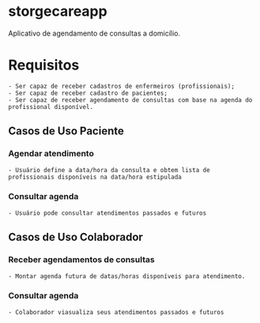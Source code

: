 # storgecareapp
Aplicativo de agendamento de consultas a domicílio.

# Requisitos
	- Ser capaz de receber cadastros de enfermeiros (profissionais);
	- Ser capaz de receber cadastro de pacientes;
	- Ser capaz de receber agendamento de consultas com base na agenda do profissional disponível.
	

## Casos de Uso Paciente
### Agendar atendimento
    - Usuário define a data/hora da consulta e obtem lista de profissionais disponíveis na data/hora estipulada

### Consultar agenda
	- Usuário pode consultar atendimentos passados e futuros


## Casos de Uso Colaborador
### Receber agendamentos de consultas
	- Montar agenda futura de datas/horas disponíveis para atendimento.

### Consultar agenda
	- Colaborador viasualiza seus atendimentos passados e futuros
